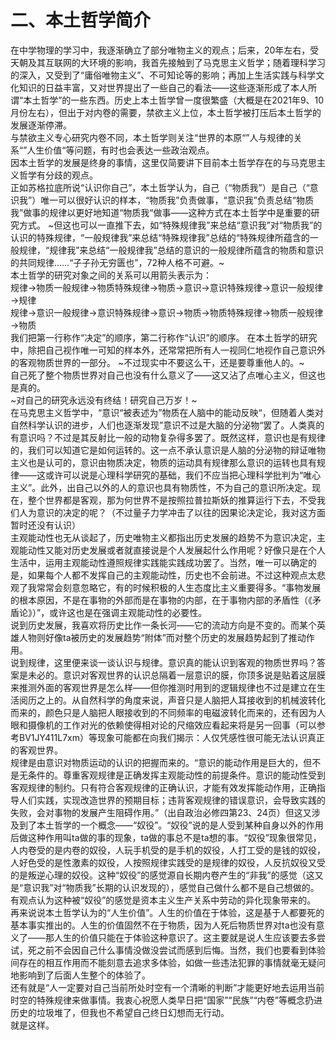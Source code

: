 # 二、本土哲学简介
在中学物理的学习中，我逐渐确立了部分唯物主义的观点；后来，20年左右，受天朝及其互联网的大环境的影响，我首先接触到了马克思主义哲学；随着理科学习的深入，又受到了“庸俗唯物主义”、不可知论等的影响；再加上生活实践与科学文化知识的日益丰富，又对世界提出了一些自己的看法——这些逐渐形成了本人所谓“本土哲学”的一些东西。历史上本土哲学曾一度很繁盛（大概是在2021年9、10月份左右），但出于对内卷的需要，禁欲主义上位，本土哲学被打压后本土哲学的发展逐渐停滞。  
与禁欲主义专心研究内卷不同，本土哲学则关注“世界的本原“”人与规律的关系“”人生价值“等问题，有时也会表达一些政治观点。  
因本土哲学的发展是终身的事情，这里仅简要讲下目前本土哲学存在的与马克思主义哲学有分歧的观点。  
正如苏格拉底所说“认识你自己”，本土哲学认为，自己（“物质我”）是自己（“意识我”）唯一可以很好认识的样本，“物质我”负责做事，“意识我”负责总结“物质我”做事的规律以更好地知道“物质我“做事——这种方式在本土哲学中是重要的研究方式。 ~但这也可以一直推下去，如“特殊规律我”来总结“意识我”对“物质我”的认识的特殊规律，“一般规律我”来总结“特殊规律我”总结的“特殊规律所蕴含的一般规律，“规律我”来总结“一般规律我”总结的意识的一般规律所蕴含的物质和意识的共同规律……“子子孙无穷匮也”，72种人格不可避。~    
本土哲学的研究对象之间的关系可以用箭头表示为：  
规律→物质一般规律→物质特殊规律→物质→意识→意识特殊规律→意识一般规律→规律   
规律→意识一般规律→意识特殊规律→意识→物质→物质特殊规律→物质一般规律→物质   
我们把第一行称作“决定”的顺序，第二行称作“认识”的顺序。
在本土哲学的研究中，除把自己视作唯一可知的样本外，还常常把所有人一视同仁地视作自己意识外的客观物质世界的一部分。 ~不过现实中不要这么干，还是要尊重他人的。~  
自己死了整个物质世界对自己也没有什么意义了——这又沾了点唯心主义，但这也是真的。  
~对自己的研究永远没有终结！研究自己万岁！~  
在马克思主义哲学中，“意识“被表述为”物质在人脑中的能动反映“，但随着人类对自然科学认识的进步，人们也逐渐发现”意识不过是大脑的分泌物“罢了。人类真的有意识吗？不过是其反射比一般的动物复杂得多罢了。既然这样，意识也是有规律的，我们可以知道它是如何运转的。这一点不承认意识是人脑的分泌物的辩证唯物主义也是认可的，意识由物质决定，物质的运动具有规律那么意识的运转也具有规律——这或许可以说是心理科学研究的基础，我们不应当把心理科学批判为“唯心主义”。此外，出自己以外的人的意识也具有物质性，不为自己的意识所决定。现在，整个世界都是客观，那为何世界不是按照拉普拉斯妖的推算运行下去，不受我们人为意识的决定的呢？（不过量子力学冲击了以往的因果论决定论，我对这方面暂时还没有认识）  
主观能动性也无从谈起了，历史唯物主义都指出历史发展的趋势不为意识决定，主观能动性又能对历史发展或者就直接说是个人发展起什么作用呢？好像只是在个人生活中，运用主观能动性遵照规律实践能实践成功罢了。当然，唯一可以确定的是，如果每个人都不发挥自己的主观能动性，历史也不会前进。不过这种观点太悲观了我常常会刻意忽略它，有的时候积极的人生态度比主义重要得多。“事物发展的根本原因，不是在事物的外部而是在事物的内部，在于事物内部的矛盾性（《矛盾论》）”，或许这也是在强调主观能动性的必要性。  
说到历史发展，我喜欢将历史比作一条长河——它的流动方向是不变的。而某个英雄人物则好像ta被历史的发展趋势“附体”而对整个历史的发展趋势起到了推动作用。  
说到规律，这里便来谈一谈认识与规律。意识真的能认识到客观的物质世界吗？答案是未必的。意识对客观世界的认识总隔着一层意识的膜，你顶多说是贴着这层膜来推测外面的客观世界是怎么样——但你推测时用到的逻辑规律也不过是建立在生活阅历之上的。从自然科学的角度来说，声音只是人脑把人耳接收到的机械波转化而来的，颜色只是人脑把人眼接收到的不同频率的电磁波转化而来的，还有因为人眼和摄像机的工作对光的依赖使得相对论的尺缩效应看起来将是另一回事（可以参考BV1JY411L7xm）等现象可能都在向我们揭示：人仅凭感性很可能无法认识真正的客观世界。  
规律是由意识对物质运动的认识的把握而来的。“意识的能动作用是巨大的，但不是无条件的。尊重客观规律是正确发挥主观能动性的前提条件。意识的能动性受到客观规律的制约。只有符合客观规律的正确认识，才能有效发挥能动作用，正确指导人们实践，实现改造世界的预期目标；违背客观规律的错误意识，会导致实践的失败，会对事物的发展产生阻碍作用。”（出自政治必修四第23、24页）但这又涉及到了本土哲学的一个概念——“奴役”。“奴役”说的是人受到某种自身以外的作用后做这种作用叫ta做的事的现象，ta做的事总不是ta想的事。“奴役”现象很常见，人内卷受的是内卷的奴役，人玩手机受的是手机的奴役，人打工受的是钱的奴役，人好色受的是性激素的奴役，人按照规律实践受的是规律的奴役，人反抗奴役又受的是叛逆心理的奴役。这种“奴役”的感觉源自长期内卷产生的“非我”的感觉（这又是“意识我”对“物质我”长期的认识发现的），感觉自己做什么都不是自己想做的。有观点认为这种被“奴役”的感觉是资本主义生产关系中劳动的异化现象带来的。  
再来说说本土哲学认为的“人生价值”。人生的价值在于体验，这是基于人都要死的基本事实推出的。人生的价值固然不在于物质，因为人死后物质世界对ta也没有意义了——那人生的价值只能在于体验这种意识了。这主要就是说人生应该要去多尝试，死之前不会因自己什么事情没做没尝试而感到后悔。当然，我们也要看到体验间存在的相互作用而不能刻意去追求多体验，如做一些违法犯罪的事情就毫无疑问地影响到了后面人生整个的体验了。  
还有就是“人一定要对自己当前所处时空有一个清晰的判断”才能更好地去运用当前时空的特殊规律来做事情。我衷心祝愿人类早日把“国家”“民族”“内卷”等概念扔进历史的垃圾堆了，但我也不希望自己终日幻想而无行动。  
就是这样。
